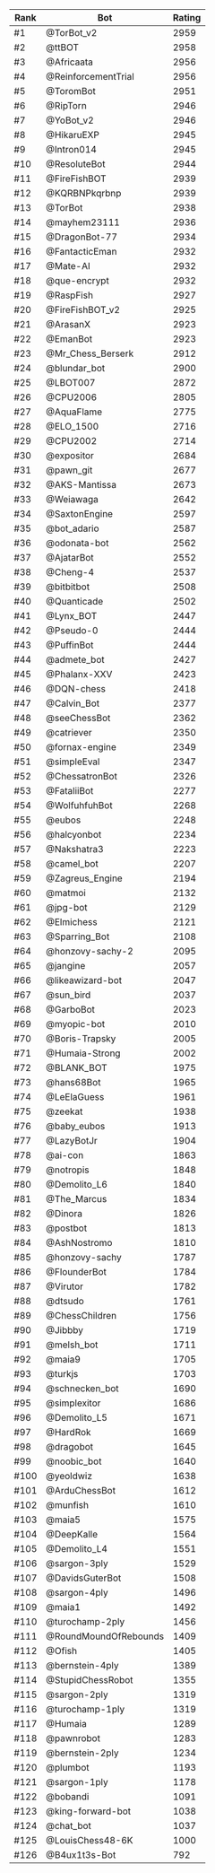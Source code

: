 Rank|Bot|Rating
---|---|---
#1|@TorBot_v2|2959
#2|@ttBOT|2958
#3|@Africaata|2956
#4|@ReinforcementTrial|2956
#5|@ToromBot|2951
#6|@RipTorn|2946
#7|@YoBot_v2|2946
#8|@HikaruEXP|2945
#9|@Intron014|2945
#10|@ResoluteBot|2944
#11|@FireFishBOT|2939
#12|@KQRBNPkqrbnp|2939
#13|@TorBot|2938
#14|@mayhem23111|2936
#15|@DragonBot-77|2934
#16|@FantacticEman|2932
#17|@Mate-AI|2932
#18|@que-encrypt|2932
#19|@RaspFish|2927
#20|@FireFishBOT_v2|2925
#21|@ArasanX|2923
#22|@EmanBot|2923
#23|@Mr_Chess_Berserk|2912
#24|@blundar_bot|2900
#25|@LBOT007|2872
#26|@CPU2006|2805
#27|@AquaFlame|2775
#28|@ELO_1500|2716
#29|@CPU2002|2714
#30|@expositor|2684
#31|@pawn_git|2677
#32|@AKS-Mantissa|2673
#33|@Weiawaga|2642
#34|@SaxtonEngine|2597
#35|@bot_adario|2587
#36|@odonata-bot|2562
#37|@AjatarBot|2552
#38|@Cheng-4|2537
#39|@bitbitbot|2508
#40|@Quanticade|2502
#41|@Lynx_BOT|2447
#42|@Pseudo-0|2444
#43|@PuffinBot|2444
#44|@admete_bot|2427
#45|@Phalanx-XXV|2423
#46|@DQN-chess|2418
#47|@Calvin_Bot|2377
#48|@seeChessBot|2362
#49|@catriever|2350
#50|@fornax-engine|2349
#51|@simpleEval|2347
#52|@ChessatronBot|2326
#53|@FataliiBot|2277
#54|@WolfuhfuhBot|2268
#55|@eubos|2248
#56|@halcyonbot|2234
#57|@Nakshatra3|2223
#58|@camel_bot|2207
#59|@Zagreus_Engine|2194
#60|@matmoi|2132
#61|@jpg-bot|2129
#62|@Elmichess|2121
#63|@Sparring_Bot|2108
#64|@honzovy-sachy-2|2095
#65|@jangine|2057
#66|@likeawizard-bot|2047
#67|@sun_bird|2037
#68|@GarboBot|2023
#69|@myopic-bot|2010
#70|@Boris-Trapsky|2005
#71|@Humaia-Strong|2002
#72|@BLANK_BOT|1975
#73|@hans68Bot|1965
#74|@LeElaGuess|1961
#75|@zeekat|1938
#76|@baby_eubos|1913
#77|@LazyBotJr|1904
#78|@ai-con|1863
#79|@notropis|1848
#80|@Demolito_L6|1840
#81|@The_Marcus|1834
#82|@Dinora|1826
#83|@postbot|1813
#84|@AshNostromo|1810
#85|@honzovy-sachy|1787
#86|@FlounderBot|1784
#87|@Virutor|1782
#88|@dtsudo|1761
#89|@ChessChildren|1756
#90|@Jibbby|1719
#91|@melsh_bot|1711
#92|@maia9|1705
#93|@turkjs|1703
#94|@schnecken_bot|1690
#95|@simplexitor|1686
#96|@Demolito_L5|1671
#97|@HardRok|1669
#98|@dragobot|1645
#99|@noobic_bot|1640
#100|@yeoldwiz|1638
#101|@ArduChessBot|1612
#102|@munfish|1610
#103|@maia5|1575
#104|@DeepKalle|1564
#105|@Demolito_L4|1551
#106|@sargon-3ply|1529
#107|@DavidsGuterBot|1508
#108|@sargon-4ply|1496
#109|@maia1|1492
#110|@turochamp-2ply|1456
#111|@RoundMoundOfRebounds|1409
#112|@Ofish|1405
#113|@bernstein-4ply|1389
#114|@StupidChessRobot|1355
#115|@sargon-2ply|1319
#116|@turochamp-1ply|1319
#117|@Humaia|1289
#118|@pawnrobot|1283
#119|@bernstein-2ply|1234
#120|@plumbot|1193
#121|@sargon-1ply|1178
#122|@bobandi|1091
#123|@king-forward-bot|1038
#124|@chat_bot|1037
#125|@LouisChess48-6K|1000
#126|@B4ux1t3s-Bot|792
